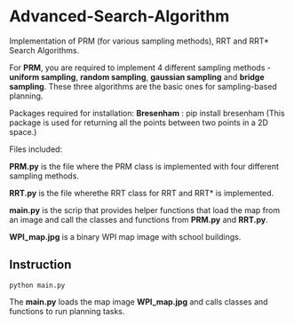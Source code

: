 # Advanced-Search-Algorithm
Implementation of PRM (for various sampling methods), RRT and RRT* Search Algorithms.

For **PRM**, you are required to implement 4 different sampling methods - **uniform sampling**, **random sampling**, **gaussian sampling** and **bridge sampling**. These three algorithms are the basic ones for sampling-based planning.

Packages required for installation:
**Bresenham** : pip install bresenham (This package is used for returning all the points between two points in a 2D space.)

Files included:

**PRM.py** is the file where the PRM class is implemented with four different sampling methods.

**RRT.py** is the file wherethe RRT class for RRT and RRT* is implemented.

**main.py** is the scrip that provides helper functions that load the map from an image and call the classes and functions from **PRM.py** and **RRT.py**.

**WPI_map.jpg** is a binary WPI map image with school buildings.

## Instruction

`python main.py`

The **main.py** loads the map image **WPI_map.jpg** and calls classes and functions to run planning tasks.